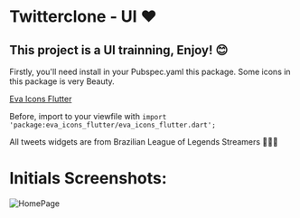 # <b>Twitterclone - UI</b> ❤️

## This project is a UI trainning, Enjoy! 😊

<p>Firstly, you'll need install in your Pubspec.yaml this package. Some icons in this package is very Beauty.</p>

<a href="https://pub.dev/packages/eva_icons_flutter">Eva Icons Flutter</a>


Before, import to your viewfile with ```import 'package:eva_icons_flutter/eva_icons_flutter.dart';```

All tweets widgets are from Brazilian League of Legends Streamers 👾:brazil:


# Initials Screenshots:

<img src="https://imgur.com/a/Gom2ey7" title="HomePage" />
